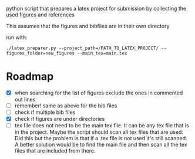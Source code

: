 python script that prepares a latex project for submission by collecting the used figures and references

This assumes that the figures and bibfiles are in their own directory

run with:
```
./latex_preparer.py --project_path=/PATH_TO_LATEX_PROJECT/ --figures_folder=new_figures --main_tex=main.tex
```

# Roadmap
- [x] when searching for the list of figures exclude the ones in commented out lines
- [ ] remember! same as above for the bib files
- [ ] check if multiple bib files
- [x] check if figures are under directories
- [ ] tex file does not need to be the main tex file. It can be any tex file that is in the project. Maybe the script should scan all tex files that are used. Did this but the problem is that if a .tex file is not used it's still scanned. A better solution would be to find the main file and then scan all the tex files that are included from there.